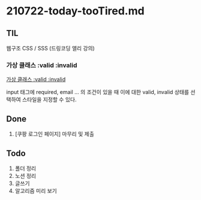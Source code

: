 # 210722-today-tooTired.md

## TIL

웹구조 CSS / SSS (드링코딩 앨리 강의)

### 가상 클래스 :valid :invalid

[가상 클래스 :valid :invalid](https://github.com/sosoYim/TIL/blob/main/CSS/210725_CSS-valid-invalid.md)

input 태그에 required, email ... 의 조건이 있을 때 이에 대한 valid, invalid 상태를 선택하여 스타일을 지정할 수 있다.

## Done

1. [쿠팡 로그인 페이지] 마무리 및 제출

## Todo

1. 폴더 정리
2. 노션 정리
3. 글쓰기
4. 알고리즘 미리 보기
